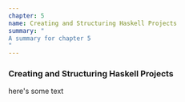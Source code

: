 ```yaml
---
chapter: 5
name: Creating and Structuring Haskell Projects
summary: "
A summary for chapter 5
"
---
```


### Creating and Structuring Haskell Projects

here's some text
